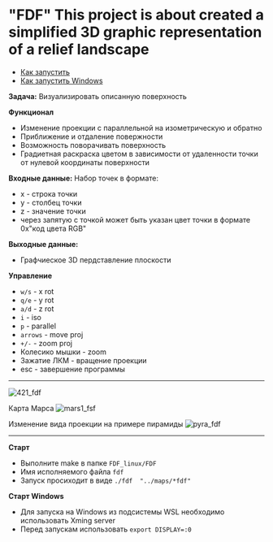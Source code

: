 # "FDF" This project is about created a simplified 3D graphic representation of a relief landscape
* [Как запустить](#Старт)
* [Как запустить Windows](#Старт_Windows)

**Задача:**
Визуализировать описанную поверхность

**Функционал**
* Изменение проекции с параллельной на изометрическую и обратно
* Приближение и отдаление повержности
* Возможность поворачивать поверхность
* Градиетная раскраска цветом в зависимости от удаленности точки от нулевой координаты поверхности

**Входные данные:**
Набор точек в формате:
* x - строка точки
* y - столбец точки
* z - значение точки
* через запятую с точкой может быть указан цвет точки в формате 0x"код цвета RGB"

**Выходные данные:**
* Графчиеское 3D пердставление плоскости

**Управление**
* `w/s` - x rot
* `q/e` - y rot
* `a/d` - z rot
* `i` - iso
* `p` - parallel
* `arrows` - move proj
* `+/-` - zoom proj
* Колесико мышки - zoom
* Зажатие ЛКМ - вращение проекции
* esc - завершение программы
_____

![421_fdf](https://user-images.githubusercontent.com/45533581/108629335-6aafd700-7470-11eb-9f19-64d77360691c.gif)

Карта Марса
![mars1_fsf](https://user-images.githubusercontent.com/45533581/108629529-5d471c80-7471-11eb-84fc-7d95d7089324.gif)

Изменение вида проекции на примере пирамиды
![pyra_fdf](https://user-images.githubusercontent.com/45533581/108629705-43f2a000-7472-11eb-9ccb-67393f2fc442.gif)
__________
<a name="Старт"></a>
**Старт**
* Выполните make в папке `FDF_linux/FDF`
* Имя исполняемого файла `fdf`
* Запуск просиходит в виде `./fdf  "../maps/*fdf"`

<a name="Старт_Windows"></a>
**Старт Windows**
* Для запуска на Windows из подсистемы WSL необходимо использовать Xming server
* Перед запускам использовать `export DISPLAY=:0`
